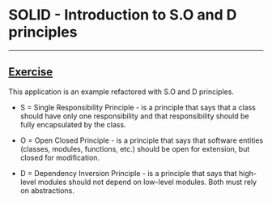 # SOLID - Introduction to S.O and D principles

---

## [Exercise](./exercise/)

This application is an example refactored with S.O and D principles.

- S = Single Responsibility Principle - is a principle that says that a class should have only one responsibility and that responsibility should be fully encapsulated by the class.

- O = Open Closed Principle - is a principle that says that software entities (classes, modules, functions, etc.) should be open for extension, but closed for modification.

- D = Dependency Inversion Principle - is a principle that says that high-level modules should not depend on low-level modules. Both must rely on abstractions.
